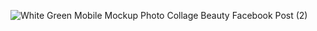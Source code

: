 ![White   Green Mobile Mockup Photo Collage Beauty Facebook Post (2)](https://github.com/user-attachments/assets/2ac8f234-e515-4daf-bf41-3edf83b15a3b)
